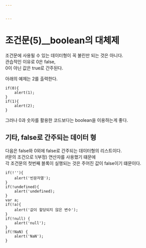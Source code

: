 ```yaml
---


---
```


<h1 id="조건문5__boolean의-대체제">조건문(5)__boolean의 대체제</h1>
<p>조건문에 사용될 수 있는 데이터형이 꼭 불린만 되는 것은 아니다.<br>
관습적인 이유로 0은 false,<br>
0이 아닌 값은 true로 간주된다.</p>
<p>아래의 예제는 2를 출력한다.</p>
<pre><code>if(0){
    alert(1);
}
if(1){
    alert(2);
}
</code></pre>
<p>그러나 0과 숫자를 활용한 코드보다는 boolean을 이용하는게 좋다.</p>
<h2 id="기타-false로-간주되는-데이터-형">기타, false로 간주되는 데이터 형</h2>
<p>다음은 false와 0외에 false로 간주되는 데이터형의 리스트이다.<br>
if문의 조건으로 !(부정) 연산자를 사용했기 떄문에<br>
각 조건문의 첫번째 블록이 실행되는 것은 주어진 값이 false이기 떄문이다.</p>
<pre><code>if(!''){
    alert('빈문자열');
}
if(!undefined){
    alert('undefined);
}
var a;
if(!a){
    alert('값이 할당되지 않은 변수');
}
if(!null) {
    alert('null');
}
if(!NaN) {
    alert('NaN');
}
</code></pre>

